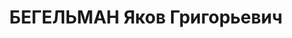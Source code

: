 ---
title: БЕГЕЛЬМАН Яков Григорьевич
description: 'Род. в 1905. Проживал: г. Орск. Бухгалтер "Орскхалилстрой"

  Приговор: ВК ВС СССР, 04.02.1938 – ВМН.

  Реабилитирован 04.06.1964'
---
